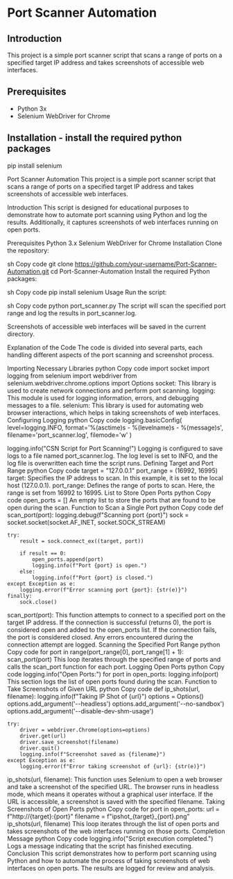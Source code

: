 # Port Scanner Automation

## Introduction
This project is a simple port scanner script that scans a range of ports on a specified target IP address and takes screenshots of accessible web interfaces.

## Prerequisites

- Python 3x
- Selenium WebDriver for Chrome

## Installation - install the required python packages

pip install selenium


Port Scanner Automation
This project is a simple port scanner script that scans a range of ports on a specified target IP address and takes screenshots of accessible web interfaces.

Introduction
This script is designed for educational purposes to demonstrate how to automate port scanning using Python and log the results. Additionally, it captures screenshots of web interfaces running on open ports.

Prerequisites
Python 3.x
Selenium WebDriver for Chrome
Installation
Clone the repository:

sh
Copy code
git clone https://github.com/your-username/Port-Scanner-Automation.git
cd Port-Scanner-Automation
Install the required Python packages:

sh
Copy code
pip install selenium
Usage
Run the script:

sh
Copy code
python port_scanner.py
The script will scan the specified port range and log the results in port_scanner.log.

Screenshots of accessible web interfaces will be saved in the current directory.

Explanation of the Code
The code is divided into several parts, each handling different aspects of the port scanning and screenshot process.

Importing Necessary Libraries
python
Copy code
import socket
import logging
from selenium import webdriver
from selenium.webdriver.chrome.options import Options
socket: This library is used to create network connections and perform port scanning.
logging: This module is used for logging information, errors, and debugging messages to a file.
selenium: This library is used for automating web browser interactions, which helps in taking screenshots of web interfaces.
Configuring Logging
python
Copy code
logging.basicConfig(
    level=logging.INFO,
    format='%(asctime)s - %(levelname)s - %(message)s',
    filename='port_scanner.log',
    filemode='w'
)

logging.info("CSN Script for Port Scanning!")
Logging is configured to save logs to a file named port_scanner.log. The log level is set to INFO, and the log file is overwritten each time the script runs.
Defining Target and Port Range
python
Copy code
target = "127.0.0.1"
port_range = (16992, 16995)
target: Specifies the IP address to scan. In this example, it is set to the local host (127.0.0.1).
port_range: Defines the range of ports to scan. Here, the range is set from 16992 to 16995.
List to Store Open Ports
python
Copy code
open_ports = []
An empty list to store the ports that are found to be open during the scan.
Function to Scan a Single Port
python
Copy code
def scan_port(port):
    logging.debug(f"Scanning port {port}")
    sock = socket.socket(socket.AF_INET, socket.SOCK_STREAM)
    
    try:
        result = sock.connect_ex((target, port))
        
        if result == 0:
            open_ports.append(port)
            logging.info(f"Port {port} is open.")
        else:
            logging.info(f"Port {port} is closed.")
    except Exception as e:
        logging.error(f"Error scanning port {port}: {str(e)}")
    finally:
        sock.close()
scan_port(port): This function attempts to connect to a specified port on the target IP address.
If the connection is successful (returns 0), the port is considered open and added to the open_ports list.
If the connection fails, the port is considered closed.
Any errors encountered during the connection attempt are logged.
Scanning the Specified Port Range
python
Copy code
for port in range(port_range[0], port_range[1] + 1):
    scan_port(port)
This loop iterates through the specified range of ports and calls the scan_port function for each port.
Logging Open Ports
python
Copy code
logging.info("Open Ports:")
for port in open_ports:
    logging.info(port)
This section logs the list of open ports found during the scan.
Function to Take Screenshots of Given URL
python
Copy code
def ip_shots(url, filename):
    logging.info(f"Taking IP Shot of {url}")
    options = Options()
    options.add_argument('--headless')
    options.add_argument('--no-sandbox')
    options.add_argument('--disable-dev-shm-usage')
    
    try:
        driver = webdriver.Chrome(options=options)
        driver.get(url)
        driver.save_screenshot(filename)
        driver.quit()
        logging.info(f"Screenshot saved as {filename}")
    except Exception as e:
        logging.error(f"Error taking screenshot of {url}: {str(e)}")
ip_shots(url, filename): This function uses Selenium to open a web browser and take a screenshot of the specified URL.
The browser runs in headless mode, which means it operates without a graphical user interface.
If the URL is accessible, a screenshot is saved with the specified filename.
Taking Screenshots of Open Ports
python
Copy code
for port in open_ports:
    url = f"http://{target}:{port}"
    filename = f"ipshot_{target}_{port}.png"
    ip_shots(url, filename)
This loop iterates through the list of open ports and takes screenshots of the web interfaces running on those ports.
Completion Message
python
Copy code
logging.info("Script execution completed.")
Logs a message indicating that the script has finished executing.
Conclusion
This script demonstrates how to perform port scanning using Python and how to automate the process of taking screenshots of web interfaces on open ports. The results are logged for review and analysis.

